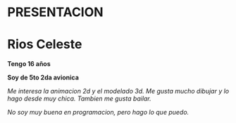 # PRESENTACION  <h1> Rios Celeste

**Tengo 16 años**

**Soy de 5to 2da avionica**

*Me interesa la animacion 2d y el modelado 3d. Me gusta mucho dibujar y lo hago desde muy chica. Tambien me gusta bailar.*

*No soy muy buena en programacion, pero hago lo que puedo.*
